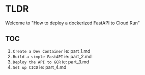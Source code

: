# TLDR

Welcome to "How to deploy a dockerized FastAPI to Cloud Run"

## TOC

1. `Create a Dev Container` ie: part_1.md
2. `Build a simple FastAPI` ie: part_2.md
3. `Deploy the API to GCR` ie: part_3.md
4. `Set up CICD` ie: part_4.md
